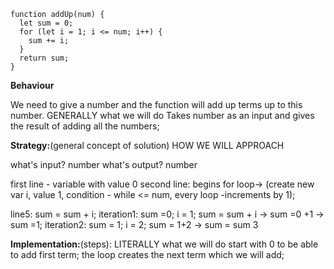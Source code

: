 ``` JS
function addUp(num) {
  let sum = 0;
  for (let i = 1; i <= num; i++) {
    sum += i; 
  }
  return sum;
}
```
**Behaviour**

We need to give a number and the function will add up terms up to this number.
GENERALLY what we will do
Takes number as an input and gives the result of adding all the numbers;

**Strategy:**(general concept of solution) HOW WE WILL APPROACH

what's input? 
number
what's output?
number

first line - variable with value 0
second line: begins for loop->
(create new var i, value 1, condition - while <= num, every loop -increments by 1);

line5: sum = sum + i;
iteration1: sum =0; i = 1; sum = sum + i -> sum =0 +1 -> sum =1;
iteration2: sum = 1; i = 2; sum = 1+2 -> sum = sum 3

**Implementation:**(steps): LITERALLY what we will do 
start with 0 to be able to add first term;
the loop creates the next term which we will add;
